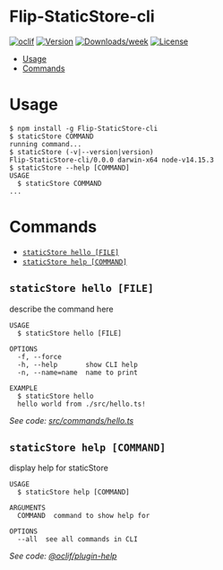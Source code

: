 Flip-StaticStore-cli
====================



[![oclif](https://img.shields.io/badge/cli-oclif-brightgreen.svg)](https://oclif.io)
[![Version](https://img.shields.io/npm/v/Flip-StaticStore-cli.svg)](https://npmjs.org/package/Flip-StaticStore-cli)
[![Downloads/week](https://img.shields.io/npm/dw/Flip-StaticStore-cli.svg)](https://npmjs.org/package/Flip-StaticStore-cli)
[![License](https://img.shields.io/npm/l/Flip-StaticStore-cli.svg)](https://github.com/JamesFNGibbons/Flip-StaticStore-cli/blob/master/package.json)

<!-- toc -->
* [Usage](#usage)
* [Commands](#commands)
<!-- tocstop -->
# Usage
<!-- usage -->
```sh-session
$ npm install -g Flip-StaticStore-cli
$ staticStore COMMAND
running command...
$ staticStore (-v|--version|version)
Flip-StaticStore-cli/0.0.0 darwin-x64 node-v14.15.3
$ staticStore --help [COMMAND]
USAGE
  $ staticStore COMMAND
...
```
<!-- usagestop -->
# Commands
<!-- commands -->
* [`staticStore hello [FILE]`](#staticstore-hello-file)
* [`staticStore help [COMMAND]`](#staticstore-help-command)

## `staticStore hello [FILE]`

describe the command here

```
USAGE
  $ staticStore hello [FILE]

OPTIONS
  -f, --force
  -h, --help       show CLI help
  -n, --name=name  name to print

EXAMPLE
  $ staticStore hello
  hello world from ./src/hello.ts!
```

_See code: [src/commands/hello.ts](https://github.com/JamesFNGibbons/Flip-StaticStore-cli/blob/v0.0.0/src/commands/hello.ts)_

## `staticStore help [COMMAND]`

display help for staticStore

```
USAGE
  $ staticStore help [COMMAND]

ARGUMENTS
  COMMAND  command to show help for

OPTIONS
  --all  see all commands in CLI
```

_See code: [@oclif/plugin-help](https://github.com/oclif/plugin-help/blob/v3.2.1/src/commands/help.ts)_
<!-- commandsstop -->
